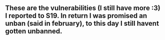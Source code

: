 ## These are the vulnerabilities (I still have more :3) I reported to S19. In return I was promised an unban (said in february), to this day I still havent gotten unbanned.
